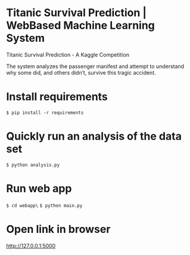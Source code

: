 # Titanic Survival Prediction | WebBased Machine Learning System
Titanic Survival Prediction - A Kaggle Competition

The system analyzes the passenger manifest and attempt to understand why some did, and others didn’t, survive this tragic accident.

# Install requirements
`$ pip install -r requirements`

# Quickly run an analysis of the data set
`$ python analysis.py`

# Run web app
`$ cd webapp\`
`$ python main.py`

# Open link in browser
http://127.0.0.1:5000
